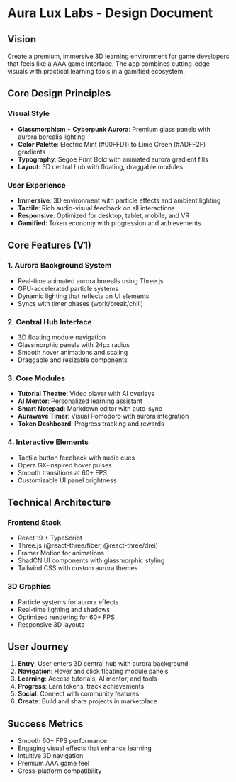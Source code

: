 # Aura Lux Labs - Design Document

## Vision
Create a premium, immersive 3D learning environment for game developers that feels like a AAA game interface. The app combines cutting-edge visuals with practical learning tools in a gamified ecosystem.

## Core Design Principles

### Visual Style
- **Glassmorphism + Cyberpunk Aurora**: Premium glass panels with aurora borealis lighting
- **Color Palette**: Electric Mint (#00FFD1) to Lime Green (#ADFF2F) gradients
- **Typography**: Segoe Print Bold with animated aurora gradient fills
- **Layout**: 3D central hub with floating, draggable modules

### User Experience
- **Immersive**: 3D environment with particle effects and ambient lighting
- **Tactile**: Rich audio-visual feedback on all interactions
- **Responsive**: Optimized for desktop, tablet, mobile, and VR
- **Gamified**: Token economy with progression and achievements

## Core Features (V1)

### 1. Aurora Background System
- Real-time animated aurora borealis using Three.js
- GPU-accelerated particle systems
- Dynamic lighting that reflects on UI elements
- Syncs with timer phases (work/break/chill)

### 2. Central Hub Interface  
- 3D floating module navigation
- Glassmorphic panels with 24px radius
- Smooth hover animations and scaling
- Draggable and resizable components

### 3. Core Modules
- **Tutorial Theatre**: Video player with AI overlays
- **AI Mentor**: Personalized learning assistant
- **Smart Notepad**: Markdown editor with auto-sync
- **Aurawave Timer**: Visual Pomodoro with aurora integration
- **Token Dashboard**: Progress tracking and rewards

### 4. Interactive Elements
- Tactile button feedback with audio cues
- Opera GX-inspired hover pulses
- Smooth transitions at 60+ FPS
- Customizable UI panel brightness

## Technical Architecture

### Frontend Stack
- React 19 + TypeScript
- Three.js (@react-three/fiber, @react-three/drei)
- Framer Motion for animations
- ShadCN UI components with glassmorphic styling
- Tailwind CSS with custom aurora themes

### 3D Graphics
- Particle systems for aurora effects
- Real-time lighting and shadows
- Optimized rendering for 60+ FPS
- Responsive 3D layouts

## User Journey

1. **Entry**: User enters 3D central hub with aurora background
2. **Navigation**: Hover and click floating module panels
3. **Learning**: Access tutorials, AI mentor, and tools
4. **Progress**: Earn tokens, track achievements
5. **Social**: Connect with community features
6. **Create**: Build and share projects in marketplace

## Success Metrics
- Smooth 60+ FPS performance
- Engaging visual effects that enhance learning
- Intuitive 3D navigation
- Premium AAA game feel
- Cross-platform compatibility